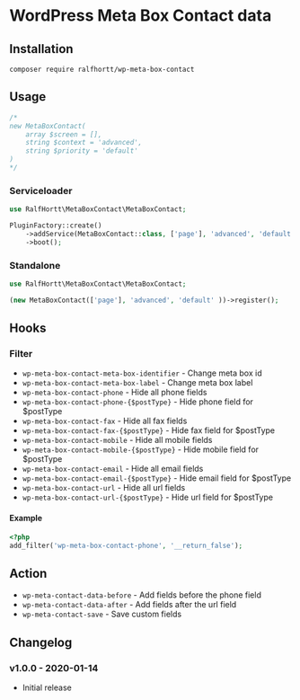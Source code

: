 # WordPress Meta Box Contact data

## Installation

`composer require ralfhortt/wp-meta-box-contact`

## Usage

```php
/*
new MetaBoxContact(
    array $screen = [],
    string $context = 'advanced',
    string $priority = 'default'
)
*/
```

### Serviceloader

```php
use RalfHortt\MetaBoxContact\MetaBoxContact;

PluginFactory::create()
    ->addService(MetaBoxContact::class, ['page'], 'advanced', 'default')
    ->boot();
```

### Standalone

```php
use RalfHortt\MetaBoxContact\MetaBoxContact;

(new MetaBoxContact(['page'], 'advanced', 'default' ))->register();
```

## Hooks

### Filter

- `wp-meta-box-contact-meta-box-identifier` - Change meta box id
- `wp-meta-box-contact-meta-box-label` - Change meta box label
- `wp-meta-box-contact-phone` - Hide all phone fields
- `wp-meta-box-contact-phone-{$postType}` - Hide phone field for \$postType
- `wp-meta-box-contact-fax` - Hide all fax fields
- `wp-meta-box-contact-fax-{$postType}` - Hide fax field for \$postType
- `wp-meta-box-contact-mobile` - Hide all mobile fields
- `wp-meta-box-contact-mobile-{$postType}` - Hide mobile field for \$postType
- `wp-meta-box-contact-email` - Hide all email fields
- `wp-meta-box-contact-email-{$postType}` - Hide email field for \$postType
- `wp-meta-box-contact-url` - Hide all url fields
- `wp-meta-box-contact-url-{$postType}` - Hide url field for \$postType

#### Example

```php
<?php
add_filter('wp-meta-box-contact-phone', '__return_false');
```

## Action

- `wp-meta-contact-data-before` - Add fields before the phone field
- `wp-meta-contact-data-after` - Add fields after the url field
- `wp-meta-contact-save` - Save custom fields

## Changelog

### v1.0.0 - 2020-01-14

- Initial release
